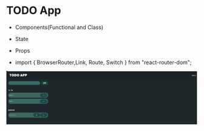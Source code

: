 # TODO App

- Components(Functional and Class)
- State
- Props

- import { BrowserRouter,Link, Route, Switch } from "react-router-dom";

![Result screenshot](TODO_APP.png)
